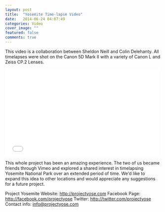 ```yaml
---
layout: post
title:  "Yosemite Time-lapse Video"
date:   2014-06-24 04:07:49
categories: Video
cover_image: ""
featured: false
comments: true
---
```


This video is a collaboration between Sheldon Neill and Colin Delehanty. All timelapses were shot on the Canon 5D Mark II with a variety of Canon L and Zeiss CP.2 Lenses.

<!--more-->

<iframe src="//player.vimeo.com/video/35396305?color=bc3d54" width="500" height="281" frameborder="0" webkitallowfullscreen mozallowfullscreen allowfullscreen></iframe>

This whole project has been an amazing experience. The two of us became friends through Vimeo and explored a shared interest in timelapsing Yosemite National Park over an extended period of time. We'd like to expand this idea to other locations and would appreciate any suggestions for a future project.

Project Yosemite Website: http://projectyose.com
Facebook Page: http://facebook.com/projectyose
Twitter: http://twitter.com/projectyose
Contact info: info@projectyose.com
